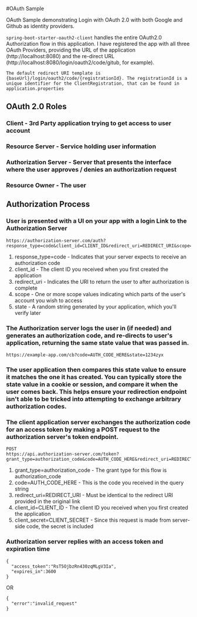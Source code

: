#OAuth Sample

OAuth Sample demonstrating Login with OAuth 2.0 with both Google and Github as identity providers.


`spring-boot-starter-oauth2-client` handles the entire OAuth2.0 Authorization flow in this application.
I have registered the app with all three OAuth Providers, providing the URL of the application (http://localhost:8080) and the re-direct URL (http://localhost:8080/login/oauth2/code/gitub, for example).
```
The default redirect URI template is {baseUrl}/login/oauth2/code/{registrationId}. The registrationId is a unique identifier for the ClientRegistration, that can be found in application.properties
```


## OAuth 2.0 Roles

### Client -  3rd Party application trying to get access to user account
### Resource Server - Service holding user information
### Authorization Server - Server that presents the interface where the user approves / denies an authorization request
### Resource Owner - The user


## Authorization Process

### User is presented with a UI on your app with a login Link to the Authorization Server
```
https://authorization-server.com/auth?response_type=code&client_id=CLIENT_ID&redirect_uri=REDIRECT_URI&scope=photos&state=1234zyx`
```

1. response_type=code - Indicates that your server expects to receive an authorization code
2. client_id - The client ID you received when you first created the application
3. redirect_uri - Indicates the URI to return the user to after authorization is complete
4. scope - One or more scope values indicating which parts of the user's account you wish to access
5. state - A random string generated by your application, which you'll verify later

### The Authorization server logs the user in (if needed) and generates an authorization code, and re-directs to user's application, returning the same state value that was passed in.

```
https://example-app.com/cb?code=AUTH_CODE_HERE&state=1234zyx
```


### The user application then compares this state value to ensure it matches the one it has created. You can typically store the state value in a cookie or session, and compare it when the user comes back. This helps ensure your redirection endpoint isn't able to be tricked into attempting to exchange arbitrary authorization codes.

### The client application server exchanges the authorization code for an access token by making a POST request to the authorization server's token endpoint.

```
POST 
https://api.authorization-server.com/token?grant_type=authorization_code&code=AUTH_CODE_HERE&redirect_uri=REDIRECT_URI&client_id=CLIENT_ID&client_secret=CLIENT_SECRET
```
1. grant_type=authorization_code - The grant type for this flow is authorization_code
2. code=AUTH_CODE_HERE - This is the code you received in the query string
3. redirect_uri=REDIRECT_URI - Must be identical to the redirect URI provided in the original link
4. client_id=CLIENT_ID - The client ID you received when you first created the application
5. client_secret=CLIENT_SECRET - Since this request is made from server-side code, the secret is included


### Authorization server replies with an access token and expiration time

```
{
  "access_token":"RsT5OjbzRn430zqMLgV3Ia",
  "expires_in":3600
}
```
OR
```
{
  "error":"invalid_request"
}
```
